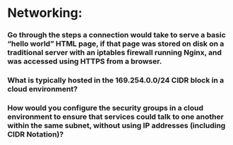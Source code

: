 # Networking:
### Go through the steps a connection would take to serve a basic “hello world” HTML page, if that page was stored on disk on a traditional server with an iptables firewall running Nginx, and was accessed using HTTPS from a browser.
### What is typically hosted in the 169.254.0.0/24 CIDR block in a cloud environment?
### How would you configure the security groups in a cloud environment to ensure that services could talk to one another within the same subnet, without using IP addresses (including CIDR Notation)?